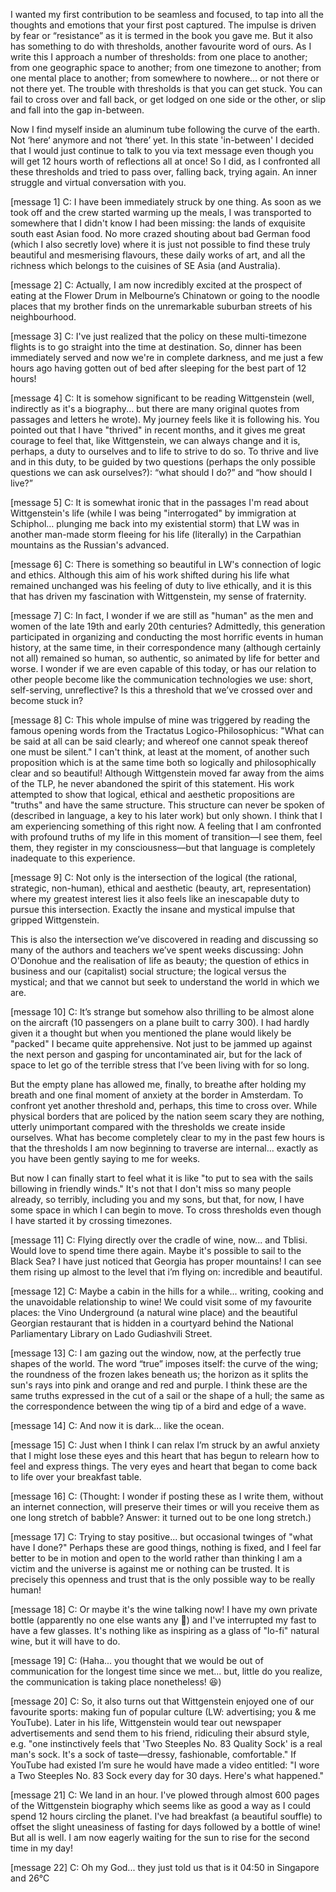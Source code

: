 I wanted my first contribution to be seamless and focused, to tap into all the thoughts and emotions that your first post captured. The impulse is driven by fear or “resistance” as it is termed in the book you gave me. But it also has something to do with thresholds, another favourite word of ours. As I write this I approach a number of thresholds: from one place to another; from one geographic space to another; from one timezone to another; from one mental place to another; from somewhere to nowhere… or not there or not there yet. The trouble with thresholds is that you can get stuck. You can fail to cross over and fall back, or get lodged on one side or the other, or slip and fall into the gap in-between.

Now I find myself inside an aluminum tube following the curve of the earth. Not ‘here‘ anymore and not ‘there’ yet. In this state 'in-between' I decided that I would just continue to talk to you via text message even though you will get 12 hours worth of reflections all at once! So I did, as I confronted all these thresholds and tried to pass over, falling back, trying again. An inner struggle and virtual conversation with you.

[message 1] C: I have been immediately struck by one thing. As soon as we took off and the crew started warming up the meals, I was transported to somewhere that I didn't know I had been missing: the lands of exquisite south east Asian food. No more crazed shouting about bad German food (which I also secretly love) where it is just not possible to find these truly beautiful and mesmerising flavours, these daily works of art, and all the richness which belongs to the cuisines of SE Asia (and Australia).

[message 2] C: Actually, I am now incredibly excited at the prospect of eating at the Flower Drum in Melbourne’s Chinatown or going to the noodle places that my brother finds on the unremarkable suburban streets of his neighbourhood.

[message 3] C: I've just realized that the policy on these multi-timezone flights is to go straight into the time at destination. So, dinner has been immediately served and now we're in complete darkness, and me just a few hours ago having gotten out of bed after sleeping for the best part of 12 hours!

[message 4] C: It is somehow significant to be reading Wittgenstein (well, indirectly as it's a biography... but there are many original quotes from passages and letters he wrote). My journey feels like it is following his. You pointed out that I have "thrived" in recent months, and it gives me great courage to feel that, like Wittgenstein, we can always change and it is, perhaps, a duty to ourselves and to life to strive to do so. To thrive and live and in this duty, to be guided by two questions (perhaps the only possible questions we can ask ourselves?): “what should I do?” and “how should I live?”

[message 5] C: It is somewhat ironic that in the passages I'm read about Wittgenstein's life (while I was being "interrogated" by immigration at Schiphol… plunging me back into my existential storm) that LW was in another man-made storm fleeing for his life (literally) in the Carpathian mountains as the Russian's advanced.

[message 6] C: There is something so beautiful in LW's connection of logic and ethics. Although this aim of his work shifted during his life what remained unchanged was his feeling of duty to live ethically, and it is this that has driven my fascination with Wittgenstein, my sense of fraternity.

[message 7] C: In fact, I wonder if we are still as "human" as the men and women of the late 19th and early 20th centuries? Admittedly, this generation participated in organizing and conducting the most horrific events in human history, at the same time, in their correspondence many (although certainly not all) remained so human, so authentic, so animated by life for better and worse. I wonder if we are even capable of this today, or has our relation to other people become like the communication technologies we use: short, self-serving, unreflective? Is this a threshold that we’ve crossed over and become stuck in?

[message 8] C: This whole impulse of mine was triggered by reading the famous opening words from the Tractatus Logico-Philosophicus: "What can be said at all can be said clearly; and whereof one cannot speak thereof one must be silent." I can't think, at least at the moment, of another such proposition which is at the same time both so logically and philosophically clear and so beautiful! Although Wittgenstein moved far away from the aims of the TLP, he never abandoned the spirit of this statement. His work attempted to show that logical, ethical and aesthetic propositions are "truths" and have the same structure. This structure can never be spoken of (described in language, a key to his later work) but only shown. I think that I am experiencing something of this right now. A feeling that I am confronted with profound truths of my life in this moment of transition—I see them, feel them, they register in my consciousness—but that language is completely inadequate to this experience.

[message 9] C: Not only is the intersection of the logical (the rational, strategic, non-human), ethical and aesthetic (beauty, art, representation) where my greatest interest lies it also feels like an inescapable duty to pursue this intersection. Exactly the insane and mystical impulse that gripped Wittgenstein.

This is also the intersection we’ve discovered in reading and discussing so many of the authors and teachers we’ve spent weeks discussing: John O'Donohue and the realisation of life as beauty; the question of ethics in business and our (capitalist) social structure; the logical versus the mystical; and that we cannot but seek to understand the world in which we are.

[message 10] C: It’s strange but somehow also thrilling to be almost alone on the aircraft (10 passengers on a plane built to carry 300). I had hardly given it a thought but when you mentioned the plane would likely be "packed" I became quite apprehensive. Not just to be jammed up against the next person and gasping for uncontaminated air, but for the lack of space to let go of the terrible stress that I’ve been living with for so long.

But the empty plane has allowed me, finally, to breathe after holding my breath and one final moment of anxiety at the border in Amsterdam. To confront yet another threshold and, perhaps, this time to cross over. While physical borders that are policed by the nation seem scary they are nothing, utterly unimportant compared with the thresholds we create inside ourselves. What has become completely clear to my in the past few hours is that the thresholds I am now beginning to traverse are internal… exactly as you have been gently saying to me for weeks.

But now I can finally start to feel what it is like "to put to sea with the sails billowing in friendly winds." It's not that I don't miss so many people already, so terribly, including you and my sons, but that, for now, I have some space in which I can begin to move. To cross thresholds even though I have started it by crossing timezones.

[message 11] C: Flying directly over the cradle of wine, now... and Tblisi. Would love to spend time there again. Maybe it's possible to sail to the Black Sea? I have just noticed that Georgia has proper mountains! I can see them rising up almost to the level that i’m flying on: incredible and beautiful.

[message 12] C: Maybe a cabin in the hills for a while... writing, cooking and the unavoidable relationship to wine! We could visit some of my favourite places: the Vino Underground (a natural wine place) and the beautiful Georgian restaurant that is hidden in a courtyard behind the National Parliamentary Library on Lado Gudiashvili Street.

[message 13] C: I am gazing out the window, now, at the perfectly true shapes of the world. The word “true” imposes itself: the curve of the wing; the roundness of the frozen lakes beneath us; the horizon as it splits the sun's rays into pink and orange and red and purple. I think these are the same truths expressed in the cut of a sail or the shape of a hull; the same as the correspondence between the wing tip of a bird and edge of a wave.

[message 14] C: And now it is dark... like the ocean.

[message 15] C: Just when I think I can relax I’m struck by an awful anxiety that I might lose these eyes and this heart that has begun to relearn how to feel and express things. The very eyes and heart that began to come back to life over your breakfast table.

[message 16] C: (Thought: I wonder if posting these as I write them, without an internet connection, will preserve their times or will you receive them as one long stretch of babble? Answer: it turned out to be one long stretch.)

[message 17] C: Trying to stay positive... but occasional twinges of "what have I done?" Perhaps these are good things, nothing is fixed, and I feel far better to be in motion and open to the world rather than thinking I am a victim and the universe is against me or nothing can be trusted. It is precisely this openness and trust that is the only possible way to be really human!

[message 18] C: Or maybe it's the wine talking now! I have my own private bottle (apparently no one else wants any 🤔) and I've interrupted my fast to have a few glasses. It's nothing like as inspiring as a glass of "lo-fi" natural wine, but it will have to do.

[message 19] C: (Haha... you thought that we would be out of communication for the longest time since we met... but, little do you realize, the communication is taking place nonetheless!  😆)

[message 20] C: So, it also turns out that Wittgenstein enjoyed one of our favourite sports: making fun of popular culture (LW: advertising; you & me YouTube). Later in his life, Wittgenstein would tear out newspaper advertisements and send them to his friend, ridiculing their absurd style, e.g. "one instinctively feels that 'Two Steeples No. 83 Quality Sock' is a real man's sock. It's a sock of taste—dressy, fashionable, comfortable." If YouTube had existed I’m sure he would have made a video entitled: "I wore a Two Steeples No. 83 Sock every day for 30 days. Here's what happened."

[message 21] C: We land in an hour. I've plowed through almost 600 pages of the Wittgenstein biography which seems like as good a way as I could spend 12 hours circling the planet. I've had breakfast (a beautiful souffle) to offset the slight uneasiness of fasting for days followed by a bottle of wine! But all is well. I am now eagerly waiting for the sun to rise for the second time in my day!

[message 22] C: Oh my God... they just told us that is it 04:50 in Singapore and 26°C
